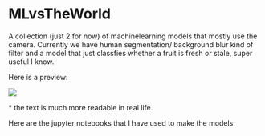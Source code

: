 # MLvsTheWorld
A collection (just 2 for now) of machinelearning models that mostly use the camera. Currently we have human segmentation/ background blur kind of filter and a model that just classfies whether a fruit is fresh or stale, super useful I know.

Here is a preview:

![](MLvsTheWorld.gif)

\* the text is much more readable in real life.

Here are the jupyter notebooks that I have used to make the models:

